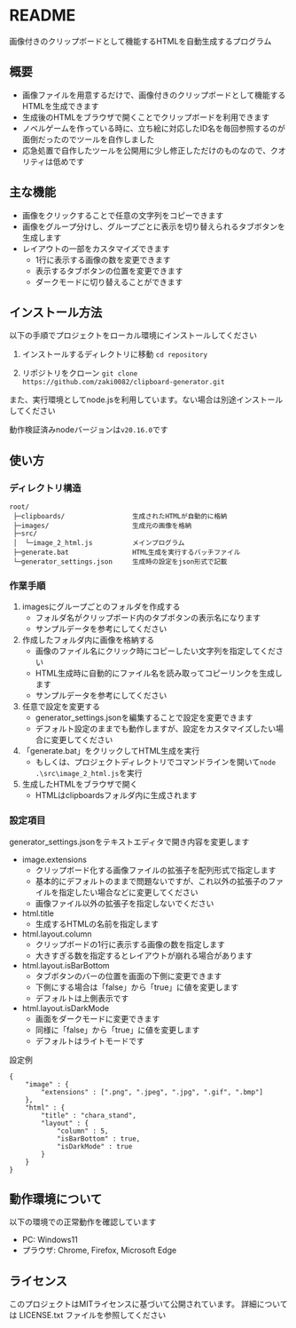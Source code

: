 # README

画像付きのクリップボードとして機能するHTMLを自動生成するプログラム

## 概要

- 画像ファイルを用意するだけで、画像付きのクリップボードとして機能するHTMLを生成できます
- 生成後のHTMLをブラウザで開くことでクリップボードを利用できます
- ノベルゲームを作っている時に、立ち絵に対応したID名を毎回参照するのが面倒だったのでツールを自作しました
- 応急処置で自作したツールを公開用に少し修正しただけのものなので、クオリティは低めです

## 主な機能

- 画像をクリックすることで任意の文字列をコピーできます
- 画像をグループ分けし、グループごとに表示を切り替えられるタブボタンを生成します
- レイアウトの一部をカスタマイズできます
    - 1行に表示する画像の数を変更できます
    - 表示するタブボタンの位置を変更できます
    - ダークモードに切り替えることができます

## インストール方法

以下の手順でプロジェクトをローカル環境にインストールしてください

1. インストールするディレクトリに移動
`cd repository`

2. リポジトリをクローン
`git clone https://github.com/zaki0082/clipboard-generator.git`

また、実行環境としてnode.jsを利用しています。ない場合は別途インストールしてください

動作検証済みnodeバージョンは`v20.16.0`です


## 使い方

### ディレクトリ構造

```
root/
 ├─clipboards/                 生成されたHTMLが自動的に格納
 ├─images/                     生成元の画像を格納
 ├─src/
 │  └─image_2_html.js          メインプログラム
 ├─generate.bat                HTML生成を実行するバッチファイル
 └─generator_settings.json     生成時の設定をjson形式で記載
```

### 作業手順

1. imagesにグループごとのフォルダを作成する
    - フォルダ名がクリップボード内のタブボタンの表示名になります
    - サンプルデータを参考にしてください
2. 作成したフォルダ内に画像を格納する
    - 画像のファイル名にクリック時にコピーしたい文字列を指定してください
    - HTML生成時に自動的にファイル名を読み取ってコピーリンクを生成します
    - サンプルデータを参考にしてください
3. 任意で設定を変更する
    - generator_settings.jsonを編集することで設定を変更できます
    - デフォルト設定のままでも動作しますが、設定をカスタマイズしたい場合に変更してください
4. 「generate.bat」をクリックしてHTML生成を実行
    - もしくは、プロジェクトディレクトリでコマンドラインを開いて`node .\src\image_2_html.js`を実行
5. 生成したHTMLをブラウザで開く
    - HTMLはclipboardsフォルダ内に生成されます

### 設定項目

generator_settings.jsonをテキストエディタで開き内容を変更します

- image.extensions
    - クリップボード化する画像ファイルの拡張子を配列形式で指定します
    - 基本的にデフォルトのままで問題ないですが、これ以外の拡張子のファイルを指定したい場合などに変更してください
    - 画像ファイル以外の拡張子を指定しないでください
- html.title
    - 生成するHTMLの名前を指定します
- html.layout.column
    - クリップボードの1行に表示する画像の数を指定します
    - 大きすぎる数を指定するとレイアウトが崩れる場合があります
- html.layout.isBarBottom
    - タブボタンのバーの位置を画面の下側に変更できます
    - 下側にする場合は「false」から「true」に値を変更します
    - デフォルトは上側表示です
- html.layout.isDarkMode
    - 画面をダークモードに変更できます
    - 同様に「false」から「true」に値を変更します
    - デフォルトはライトモードです

設定例
```
{
    "image" : {
        "extensions" : [".png", ".jpeg", ".jpg", ".gif", ".bmp"]
    },
    "html" : {
        "title" : "chara_stand",
        "layout" : {
            "column" : 5,
            "isBarBottom" : true,
            "isDarkMode" : true
        }
    }
} 
```

## 動作環境について

以下の環境での正常動作を確認しています
- PC: Windows11
- プラウザ: Chrome, Firefox, Microsoft Edge

## ライセンス

このプロジェクトはMITライセンスに基づいて公開されています。
詳細については LICENSE.txt ファイルを参照してください
